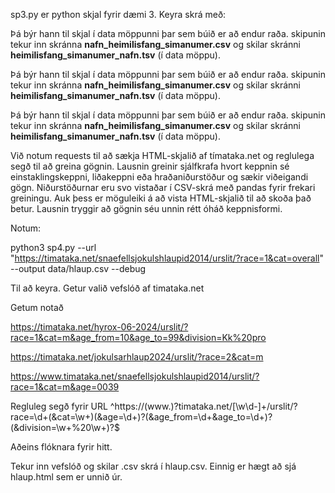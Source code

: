 sp3.py er python skjal fyrir dæmi 3.
Keyra skrá með:

Þá býr hann til skjal í data möppunni þar sem búið er að endur raða. skipunin tekur inn skránna **nafn_heimilisfang_simanumer.csv** og skilar skránni **heimilisfang_simanumer_nafn.tsv** (í data möppu).

Þá býr hann til skjal í data möppunni þar sem búið er að endur raða. skipunin tekur inn skránna **nafn_heimilisfang_simanumer.csv** og skilar skránni **heimilisfang_simanumer_nafn.tsv** (í data möppu).

Þá býr hann til skjal í data möppunni þar sem búið er að endur raða. skipunin tekur inn skránna **nafn_heimilisfang_simanumer.csv** og skilar skránni **heimilisfang_simanumer_nafn.tsv** (í data möppu).


Við notum requests til að sækja HTML-skjalið af tímataka.net og reglulega segð til að greina gögnin. Lausnin greinir sjálfkrafa hvort keppnin sé einstaklingskeppni, liðakeppni eða hraðaniðurstöður og sækir viðeigandi gögn. Niðurstöðurnar eru svo vistaðar í CSV-skrá með pandas fyrir frekari greiningu. Auk þess er möguleiki á að vista HTML-skjalið til að skoða það betur. Lausnin tryggir að gögnin séu unnin rétt óháð keppnisformi.

Notum:

 python3 sp4.py --url "https://timataka.net/snaefellsjokulshlaupid2014/urslit/?race=1&cat=overall" --output data/hlaup.csv --debug

 Til að keyra. Getur valið vefslóð af timataka.net

 Getum notað 

 https://timataka.net/hyrox-06-2024/urslit/?race=1&cat=m&age_from=10&age_to=99&division=Kk%20pro

 https://timataka.net/jokulsarhlaup2024/urslit/?race=2&cat=m

 https://www.timataka.net/snaefellsjokulshlaupid2014/urslit/?race=1&cat=m&age=0039

Regluleg segð fyrir URL
 ^https:\/\/(www\.)?timataka\.net\/[\w\d-]+\/urslit\/\?race=\d+(&cat=\w+)(\&age\=\d+)?(&age_from=\d+&age_to=\d+)?(&division=\w+%20\w+)?$

 Aðeins flóknara fyrir hitt.

 Tekur inn vefslóð og skilar .csv skrá í hlaup.csv. Einnig er hægt að sjá hlaup.html sem er unnið úr.
